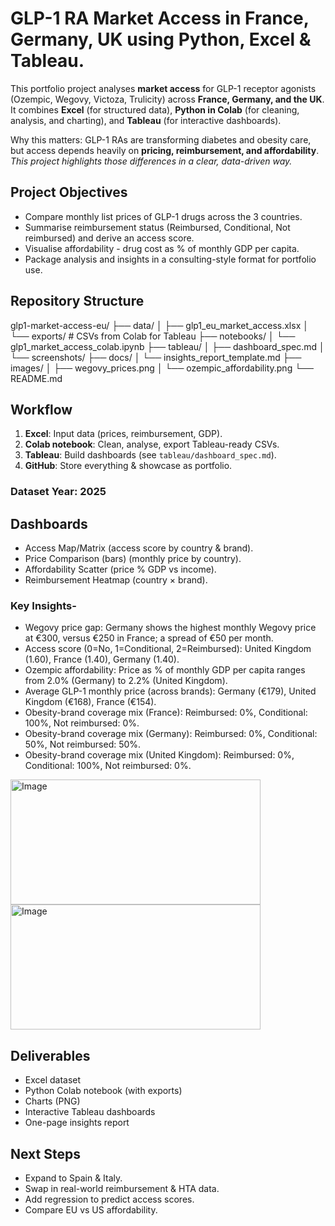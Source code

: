 # GLP-1 RA Market Access in France, Germany, UK using Python, Excel & Tableau.

This portfolio project analyses **market access** for GLP-1 receptor agonists (Ozempic, Wegovy, Victoza, Trulicity) across **France, Germany, and the UK**.  
It combines **Excel** (for structured data), **Python in Colab** (for cleaning, analysis, and charting), and **Tableau** (for interactive dashboards).  

Why this matters: GLP-1 RAs are transforming diabetes and obesity care, but access depends heavily on **pricing, reimbursement, and affordability**.  
_This project highlights those differences in a clear, data-driven way._


## Project Objectives
- Compare monthly list prices of GLP-1 drugs across the 3 countries.  
- Summarise reimbursement status (Reimbursed, Conditional, Not reimbursed) and derive an access score.  
- Visualise affordability - drug cost as % of monthly GDP per capita.  
- Package analysis and insights in a consulting-style format for portfolio use.  

## Repository Structure
glp1-market-access-eu/
├── data/
│ ├── glp1_eu_market_access.xlsx
│ └── exports/ # CSVs from Colab for Tableau
├── notebooks/
│ └── glp1_market_access_colab.ipynb
├── tableau/
│ ├── dashboard_spec.md
│ └── screenshots/
├── docs/
│ └── insights_report_template.md
├── images/
│ ├── wegovy_prices.png
│ └── ozempic_affordability.png
└── README.md

## Workflow
1. **Excel**: Input data (prices, reimbursement, GDP).  
2. **Colab notebook**: Clean, analyse, export Tableau-ready CSVs.  
3. **Tableau**: Build dashboards (see `tableau/dashboard_spec.md`).  
4. **GitHub**: Store everything & showcase as portfolio.

 ### Dataset Year: 2025

## Dashboards
- Access Map/Matrix (access score by country & brand).  
- Price Comparison (bars) (monthly price by country).  
- Affordability Scatter (price % GDP vs income).  
- Reimbursement Heatmap (country × brand).  

### Key Insights-

- Wegovy price gap: Germany shows the highest monthly Wegovy price at €300, versus €250 in France; a spread of €50 per month.
- Access score (0=No, 1=Conditional, 2=Reimbursed): United Kingdom (1.60), France (1.40), Germany (1.40).
- Ozempic affordability: Price as % of monthly GDP per capita ranges from 2.0% (Germany) to 2.2% (United Kingdom).
- Average GLP-1 monthly price (across brands): Germany (€179), United Kingdom (€168), France (€154).
- Obesity-brand coverage mix (France): Reimbursed: 0%, Conditional: 100%, Not reimbursed: 0%.
- Obesity-brand coverage mix (Germany): Reimbursed: 0%, Conditional: 50%, Not reimbursed: 50%.
- Obesity-brand coverage mix (United Kingdom): Reimbursed: 0%, Conditional: 100%, Not reimbursed: 0%.

<img width="400" height="200" alt="Image" src="https://github.com/user-attachments/assets/ddf3827a-83ef-46c8-a6e6-de15523615d4" />
<img width="400" height="200" alt="Image" src="https://github.com/user-attachments/assets/7861107f-d639-4c62-804d-f2245f5391fb" />

## Deliverables
- Excel dataset  
- Python Colab notebook (with exports)  
- Charts (PNG)  
- Interactive Tableau dashboards  
- One-page insights report

## Next Steps
- Expand to Spain & Italy.  
- Swap in real-world reimbursement & HTA data.  
- Add regression to predict access scores.  
- Compare EU vs US affordability.  
